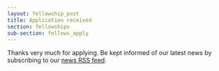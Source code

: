 ```yaml
---
layout: fellowship_post
title: Application received
section: fellowships
sub-section: fellows_apply
---
```

<p>Thanks very much for applying. Be kept informed of our latest news by subscribing to our <a href="http://planet.drumbeat.org/mojo/rss20.xml">news RSS feed</a>.</p>
